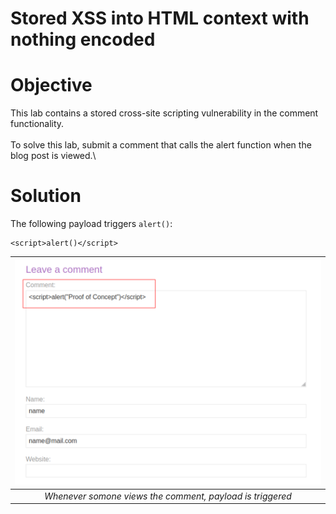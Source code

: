 # Stored XSS into HTML context with nothing encoded
# Objective
This lab contains a stored cross-site scripting vulnerability in the comment functionality.\
\
To solve this lab, submit a comment that calls the alert function when the blog post is viewed.\

# Solution
The following payload triggers `alert()`:
```
<script>alert()</script>
```
|![](Images/image.png)|
|:--:| 
| *Whenever somone views the comment, payload is triggered* |